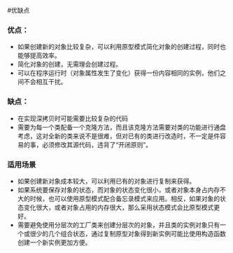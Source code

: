 #优缺点

### 优点：

- 如果创建新的对象比较复杂，可以利用原型模式简化对象的创建过程，同时也能够提高效率。
- 简化对象的创建，无需理会创建过程。
- 可以在程序运行时（对象属性发生了变化）获得一份内容相同的实例，他们之间不会相互干扰。
### 缺点：

- 在实现深拷贝时可能需要比较复杂的代码
- 需要为每一个类配备一个克隆方法，而且该克隆方法需要对类的功能进行通盘考虑，这对全新的类来说不是很难，但对已有的类进行改造时，不一定是件容易的事，必须修改其源代码，违背了“开闭原则”。

### 适用场景
- 如果创建新对象成本较大，可以利用已有的对象进行复制来获得。
- 如果系统要保存对象的状态，而对象的状态变化很小，或者对象本身占内存不大的时候，也可以使用原型模式配合备忘录模式来应用。相反，如果对象的状态变化很大，或者对象占用的内存很大，那么采用状态模式会比原型模式更好。
- 需要避免使用分层次的工厂类来创建分层次的对象，并且类的实例对象只有一个或很少的几个组合状态，通过复制原型对象得到新实例可能比使用构造函数创建一个新实例更加方便。
